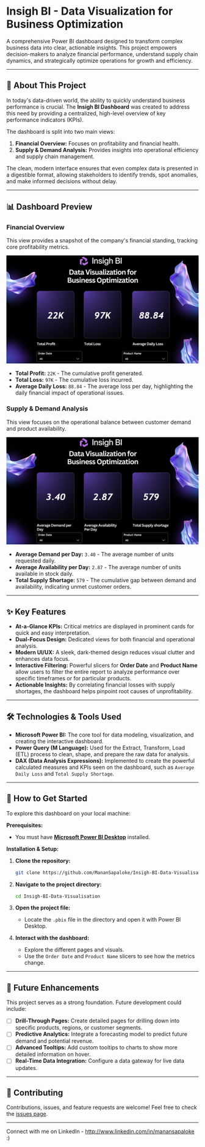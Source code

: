# Insigh BI - Data Visualization for Business Optimization

A comprehensive Power BI dashboard designed to transform complex business data into clear, actionable insights. This project empowers decision-makers to analyze financial performance, understand supply chain dynamics, and strategically optimize operations for growth and efficiency.

---

## 🌟 About This Project

In today's data-driven world, the ability to quickly understand business performance is crucial. The **Insigh BI Dashboard** was created to address this need by providing a centralized, high-level overview of key performance indicators (KPIs).

The dashboard is split into two main views:
1.  **Financial Overview:** Focuses on profitability and financial health.
2.  **Supply & Demand Analysis:** Provides insights into operational efficiency and supply chain management.

The clean, modern interface ensures that even complex data is presented in a digestible format, allowing stakeholders to identify trends, spot anomalies, and make informed decisions without delay.

---

## 📊 Dashboard Preview

### Financial Overview
This view provides a snapshot of the company's financial standing, tracking core profitability metrics.

![Financial Overview](https://github.com/MananSapaloke/Insigh-BI-Data-Visualisation/blob/main/Page1.jpg?raw=true)

*   **Total Profit:** `22K` - The cumulative profit generated.
*   **Total Loss:** `97K` - The cumulative loss incurred.
*   **Average Daily Loss:** `88.84` - The average loss per day, highlighting the daily financial impact of operational issues.

### Supply & Demand Analysis
This view focuses on the operational balance between customer demand and product availability.

![Supply & Demand Analysis](https://github.com/MananSapaloke/Insigh-BI-Data-Visualisation/blob/main/Page2.jpg?raw=true)

*   **Average Demand per Day:** `3.40` - The average number of units requested daily.
*   **Average Availability per Day:** `2.87` - The average number of units available in stock daily.
*   **Total Supply Shortage:** `579` - The cumulative gap between demand and availability, indicating unmet customer orders.

---

## ✨ Key Features

*   **At-a-Glance KPIs:** Critical metrics are displayed in prominent cards for quick and easy interpretation.
*   **Dual-Focus Design:** Dedicated views for both financial and operational analysis.
*   **Modern UI/UX:** A sleek, dark-themed design reduces visual clutter and enhances data focus.
*   **Interactive Filtering:** Powerful slicers for **Order Date** and **Product Name** allow users to filter the entire report to analyze performance over specific timeframes or for particular products.
*   **Actionable Insights:** By correlating financial losses with supply shortages, the dashboard helps pinpoint root causes of unprofitability.

---

## 🛠️ Technologies & Tools Used

*   **Microsoft Power BI:** The core tool for data modeling, visualization, and creating the interactive dashboard.
*   **Power Query (M Language):** Used for the Extract, Transform, Load (ETL) process to clean, shape, and prepare the raw data for analysis.
*   **DAX (Data Analysis Expressions):** Implemented to create the powerful calculated measures and KPIs seen on the dashboard, such as `Average Daily Loss` and `Total Supply Shortage`.

---

## 🚀 How to Get Started

To explore this dashboard on your local machine:

**Prerequisites:**
*   You must have [**Microsoft Power BI Desktop**](https://powerbi.microsoft.com/en-us/downloads/) installed.

**Installation & Setup:**

1.  **Clone the repository:**
    ```sh
    git clone https://github.com/MananSapaloke/Insigh-BI-Data-Visualisation.git
    ```
2.  **Navigate to the project directory:**
    ```sh
    cd Insigh-BI-Data-Visualisation
    ```
3.  **Open the project file:**
    *   Locate the `.pbix` file in the directory and open it with Power BI Desktop.

4.  **Interact with the dashboard:**
    *   Explore the different pages and visuals.
    *   Use the `Order Date` and `Product Name` slicers to see how the metrics change.

---

## 🔮 Future Enhancements

This project serves as a strong foundation. Future development could include:

*   [ ] **Drill-Through Pages:** Create detailed pages for drilling down into specific products, regions, or customer segments.
*   [ ] **Predictive Analytics:** Integrate a forecasting model to predict future demand and potential revenue.
*   [ ] **Advanced Tooltips:** Add custom tooltips to charts to show more detailed information on hover.
*   [ ] **Real-Time Data Integration:** Configure a data gateway for live data updates.

---

## 🤝 Contributing

Contributions, issues, and feature requests are welcome! Feel free to check the [issues page](https://github.com/MananSapaloke/Insigh-BI-Data-Visualisation/issues).

---

Connect with me on LinkedIn - http://www.linkedin.com/in/manansapaloke :)
